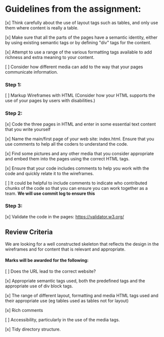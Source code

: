 

# Guidelines from the assignment:
[x] Think carefully about the use of layout tags such as tables, and only use them where content is really a table.  

[x]  Make sure that all the parts of the pages have a semantic identity, either by using existing semantic tags or by 
defining "div" tags for the content.  

[x]  Attempt to use a range of the various formatting tags available to add richness and extra meaning to your content.  

[ ]  Consider how different media can add to the way that your pages communicate information.  


    
### Step 1: 
[ ] Markup Wireframes with HTML (Consider how your HTML supports the use of your pages by users with disabilities.)  

### Step 2: 
[x] Code the three pages in HTML and enter in some essential text content that you write yourself  

[x]  Name the main/first page of your web site: index.html. Ensure that you use comments to help all the coders to 
   understand the code.  
   
[x] Find some pictures and any other media that you consider appropriate and embed them into the pages using the 
   correct HTML tags.  
   
[x]  Ensure that your code includes comments to help you work with the code and quickly relate it to the wireframes.  

[ ] It could be helpful to include comments to indicate who contributed chunks of the code so that you can ensure 
   you can work together as a team. **We will use commit log to ensure this**  
   
### Step 3: 
[x] Validate the code in the pages: https://validator.w3.org/  

   
## Review Criteria
We are looking for a well constructed skeleton that reflects the design in the wireframes and for content that is relevant and appropriate.

#### Marks will be awarded for the following:

[ ]  Does the URL lead to the correct website?  

[x]  Appropriate semantic tags used, both the predefined tags and the appropriate use of div block tags.  

[x]  The range of different layout, formatting and media HTML tags used and their appropriate use (eg tables used as tables not for layout)  

[x]  Rich comments  

[ ]  Accessibility, particularly in the use of the media tags.  

[x]  Tidy directory structure.  

